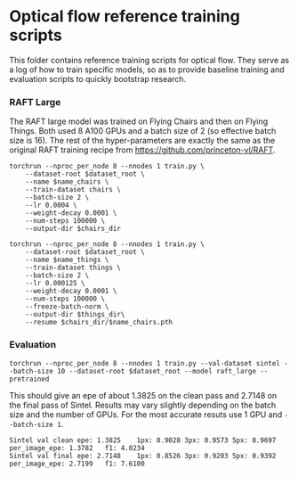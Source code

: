 # Optical flow reference training scripts

This folder contains reference training scripts for optical flow.
They serve as a log of how to train specific models, so as to provide baseline
training and evaluation scripts to quickly bootstrap research.


### RAFT Large

The RAFT large model was trained on Flying Chairs and then on Flying Things.
Both used 8 A100 GPUs and a batch size of 2 (so effective batch size is 16). The
rest of the hyper-parameters are exactly the same as the original RAFT training
recipe from https://github.com/princeton-vl/RAFT.

```
torchrun --nproc_per_node 8 --nnodes 1 train.py \
    --dataset-root $dataset_root \
    --name $name_chairs \
    --train-dataset chairs \
    --batch-size 2 \
    --lr 0.0004 \
    --weight-decay 0.0001 \
    --num-steps 100000 \
    --output-dir $chairs_dir
```

```
torchrun --nproc_per_node 8 --nnodes 1 train.py \
    --dataset-root $dataset_root \
    --name $name_things \
    --train-dataset things \
    --batch-size 2 \
    --lr 0.000125 \
    --weight-decay 0.0001 \
    --num-steps 100000 \
    --freeze-batch-norm \
    --output-dir $things_dir\
    --resume $chairs_dir/$name_chairs.pth
```


### Evaluation

```
torchrun --nproc_per_node 8 --nnodes 1 train.py --val-dataset sintel --batch-size 10 --dataset-root $dataset_root --model raft_large --pretrained
```

This should give an epe of about 1.3825 on the clean pass and 2.7148 on the
final pass of Sintel. Results may vary slightly depending on the batch size and
the number of GPUs. For the most accurate resuts use 1 GPU and `--batch-size 1`.

```
Sintel val clean epe: 1.3825	1px: 0.9028	3px: 0.9573	5px: 0.9697	per_image_epe: 1.3782	f1: 4.0234
Sintel val final epe: 2.7148	1px: 0.8526	3px: 0.9203	5px: 0.9392	per_image_epe: 2.7199	f1: 7.6100
```
